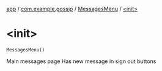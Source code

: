 [app](../../index.md) / [com.example.gossip](../index.md) / [MessagesMenu](index.md) / [&lt;init&gt;](./-init-.md)

# &lt;init&gt;

`MessagesMenu()`

Main messages page
Has new message in sign out buttons

